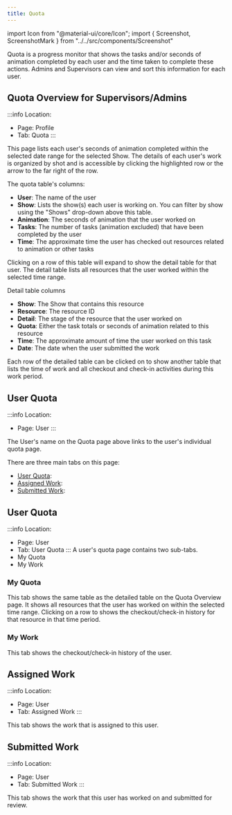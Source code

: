 ```yaml
---
title: Quota
---
```

import Icon from "@material-ui/core/Icon";
import { Screenshot, ScreenshotMark } from "../../src/components/Screenshot"

Quota is a progress monitor that shows the tasks and/or seconds of animation completed by each user and the time taken to complete these actions. Admins and Supervisors can view and sort this information for each user.

## Quota Overview for Supervisors/Admins
:::info
Location: 
- Page: Profile
- Tab: Quota
:::

This page lists each user's seconds of animation completed within the selected date range for the selected Show. The details of each user's work is organized by shot and is accessible by clicking the highlighted row or the arrow to the far right of the row.

The quota table's columns:

- **User**: The name of the user
- **Show**: Lists the show(s) each user is working on. You can filter by show using the "Shows" drop-down above this table.
- **Animation**: The seconds of animation that the user worked on
- **Tasks**: The number of tasks (animation excluded) that have been completed by the user
- **Time**: The approximate time the user has checked out resources related to animation or other tasks

<Screenshot image="/screenshot/profile_quota.png">
</Screenshot>

Clicking on a row of this table will expand to show the detail table for that user. The detail table lists all resources that the user worked within the selected time range.

Detail table columns
- **Show**: The Show that contains this resource
- **Resource**: The resource ID
- **Detail**: The stage of the resource that the user worked on
- **Quota**: Either the task totals or seconds of animation related to this resource
- **Time**: The approximate amount of time the user worked on this task
- **Date**: The date when the user submitted the work

<Screenshot image="/screenshot/profile_quota_detail.png">
    <ScreenshotMark x="94.1%" y="11.4%" width="6%" height="19%" textPosition="right" borderRadius="20px"></ScreenshotMark>
</Screenshot>

Each row of the detailed table can be clicked on to show another table that lists the time of work and all checkout and check-in activities during this work period.

<Screenshot image="/screenshot/profile_quota_subdetail.png">
    <ScreenshotMark x="90%" y="35%" width="6%" height="14%" textPosition="right" borderRadius="20px"></ScreenshotMark>
</Screenshot>

## User Quota
:::info
Location: 
- Page: User
:::

The User's name on the Quota page above links to the user's individual quota page.

There are three main tabs on this page:
- [User Quota](#user-quota):
- [Assigned Work](#assigned-work):
- [Submitted Work](#submitted-work):

<Screenshot image="/screenshot/user_quota.png">
</Screenshot>

## User Quota
:::info
Location: 
- Page: User
- Tab: User Quota
:::
A user's quota page contains two sub-tabs.
- My Quota
- My Work

### My Quota
This tab shows the same table as the detailed table on the Quota Overview page. It shows all resources that the user has worked on within the selected time range. Clicking on a row to shows the checkout/check-in history for that resource in that time period.

<Screenshot image="/screenshot/user_quota.png">
</Screenshot>

### My Work
This tab shows the checkout/check-in history of the user.


<Screenshot image="/screenshot/user_quota_mywork.png">
</Screenshot>

## Assigned Work
:::info
Location: 
- Page: User
- Tab: Assigned Work
:::

This tab shows the work that is assigned to this user.

<Screenshot image="/screenshot/user_quota_assigned-work.png">
</Screenshot>

## Submitted Work
:::info
Location: 
- Page: User
- Tab: Submitted Work
:::

This tab shows the work that this user has worked on and submitted for review.

<Screenshot image="/screenshot/user_quota_submitted-work.png">
</Screenshot>